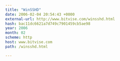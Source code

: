 ```yaml
---
title: "WinSSHD"
date: 2006-02-04 20:54:43 +0000
external-url: http://www.bitvise.com/winsshd.html
hash: bac11dc6621a7d749c7901459cb5ae98
year: 2006
month: 02
scheme: http
host: www.bitvise.com
path: /winsshd.html

---
```



